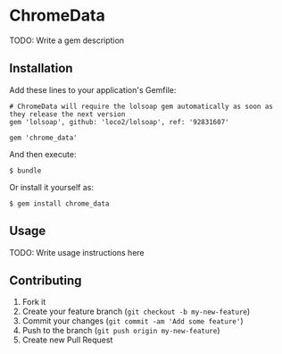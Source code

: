 # ChromeData

TODO: Write a gem description

## Installation

Add these lines to your application's Gemfile:

    # ChromeData will require the lolsoap gem automatically as soon as they release the next version
    gem 'lolsoap', github: 'loco2/lolsoap', ref: '92831607'

    gem 'chrome_data'

And then execute:

    $ bundle

Or install it yourself as:

    $ gem install chrome_data

## Usage

TODO: Write usage instructions here

## Contributing

1. Fork it
2. Create your feature branch (`git checkout -b my-new-feature`)
3. Commit your changes (`git commit -am 'Add some feature'`)
4. Push to the branch (`git push origin my-new-feature`)
5. Create new Pull Request
